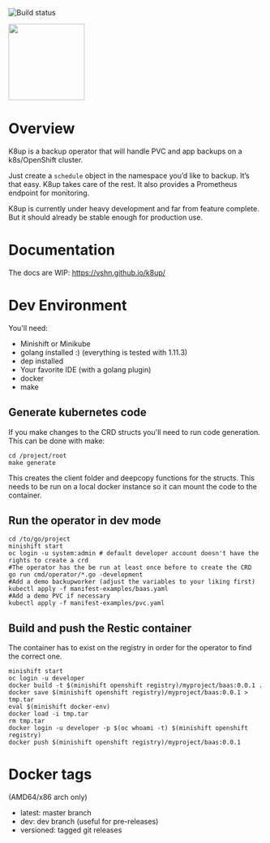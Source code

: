 ![Build status](https://api.travis-ci.com/vshn/k8up.svg?branch=master)

<img src="https://raw.githubusercontent.com/vshn/k8up/master/docs/images/logo.png" width="150">

# Overview

K8up is a backup operator that will handle PVC and app backups on a k8s/OpenShift cluster.

Just create a `schedule` object in the namespace you’d like to backup. It’s that easy. K8up takes care of the rest. It also provides a Prometheus endpoint for monitoring.

K8up is currently under heavy development and far from feature complete. But it should already be stable enough for production use.

# Documentation

The docs are WIP: https://vshn.github.io/k8up/

# Dev Environment
You'll need:

* Minishift or Minikube
* golang installed :) (everything is tested with 1.11.3)
* dep installed
* Your favorite IDE (with a golang plugin)
* docker
* make

## Generate kubernetes code
If you make changes to the CRD structs you'll need to run code generation. This can be done with make:

```
cd /project/root
make generate
```

This creates the client folder and deepcopy functions for the structs. This needs to be run on a local docker instance so it can mount the code to the container.

## Run the operator in dev mode

```
cd /to/go/project
minishift start
oc login -u system:admin # default developer account doesn't have the rights to create a crd
#The operator has the be run at least once before to create the CRD
go run cmd/operator/*.go -development
#Add a demo backupworker (adjust the variables to your liking first)
kubectl apply -f manifest-examples/baas.yaml
#Add a demo PVC if necessary
kubectl apply -f manifest-examples/pvc.yaml
```

## Build and push the Restic container
The container has to exist on the registry in order for the operator to find the correct one.

```
minishift start
oc login -u developer
docker build -t $(minishift openshift registry)/myproject/baas:0.0.1 .
docker save $(minishift openshift registry)/myproject/baas:0.0.1 > tmp.tar
eval $(minishift docker-env)
docker load -i tmp.tar
rm tmp.tar
docker login -u developer -p $(oc whoami -t) $(minishift openshift registry)
docker push $(minishift openshift registry)/myproject/baas:0.0.1
```

# Docker tags

(AMD64/x86 arch only)

* latest: master branch
* dev: dev branch (useful for pre-releases)
* versioned: tagged git releases
